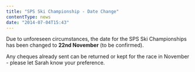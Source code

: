 ```yaml
---
title: "SPS Ski Championship - Date Change"
contentType: news
date: "2014-07-04T15:43"
---
```


Due to unforeseen circumstances, the date for the SPS Ski Championships has been changed to **22nd November** (to be confirmed).

Any cheques already sent can be returned or kept for the race in November - please let Sarah know your preference.
